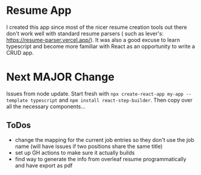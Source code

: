 # Resume App
I created this app since most of the nicer resume creation tools out there don't work well with standard resume parsers ( such as lever's: https://resume-parser.vercel.app/). It was also a good excuse to learn typescript and become more familiar with React as an opportunity to write a CRUD app.

# Next MAJOR Change
Issues from node update. Start fresh with `npx create-react-app my-app --template typescript` and `npm install react-step-builder`. Then copy over all the necessary components...

## ToDos
- change the mapping for the current job entries so they don't use the job name (will have issues if two positions share the same title)
- set up GH actions to make sure it actually builds
- find way to generate the info from overleaf resume programmatically and have export as pdf

